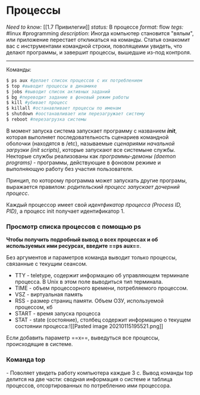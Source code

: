# Процессы
*Need to know:* [[1.7 Привилегии]]
*status:* В процессе
*format:* flow
*tegs:* #linux #programming 
*description*: Иногда компьютер становится "вялым", или приложение перестает откликаться на команды. Статья ознакомит вас с инструментами командной строки, поволящеими увидеть, что делают программы, и завершит процессы, вышедшие из-под контроля.

---
Команды:
```bash
$ ps aux #делает список процессов с их потреблением
$ top #выводит процессы в динамике
$ jobs #выводит список активных заданий
$ bg #переводит задание в фоновый режим работы
$ kill #убивает процесс
$ killall #останавливает процессы по именам
$ shutdown #оостанавливает или перезагружает систему
$ reboot #перезагрузка системы
```

В момент запуска система запускает программу с названием ***init***, которая выполняет последовательность сценариев командной оболочки (находятся в /etc), называемые *сценариями начальной загрузки (init scripts)*, которые запускают все системыне службы. Некторые службы реализованы как *программы-демоны (daemon programs)* - программы, действующие в фоновом режиме и выполняющую работу без участия пользователя.

Принцип, по которому программа может запускать другие програмы, выражается правилом: *родительский процесс запускает дочерний процесс*.

Каждый процессор имеет свой *идентфикатор процесса (Process ID, PID)*, а процесс init получает идентификатор 1.

### Просмотр списка процессов с помощью ps
**Чтобы получить подробный вывод о всех процессах и об используемых ими ресурсах, введите ==ps aux==**.

Без аргументов и параметров команда выводит только процессы, связанные с текущим сеансом. 
- TTY - teletype, содержит информацию об управляющем терминале процесса. В Unix в этом поле выводиться тип терминала.
- TIME - объем процессорного времени, потребляемого процессом.
- VSZ - виртуальная память
- RSS - размер страниц памяти. Объем ОЗУ, используемой процессом, кб
- START - время запуска процесса
- STAT - state (состояние), столбец содержит информацию о текущем состоянии процесса:![[Pasted image 20210115195521.png]]

Если добавить параметр ==x==, выведуться все процессы, происходящие в системе.

### Команда top
\- Поволяет увидеть работу компьютера каждые 3 с. Вывод команды top делится на две части: сводная информация о системе и таблица процессов, отсортированных по потреблению ими процессора.